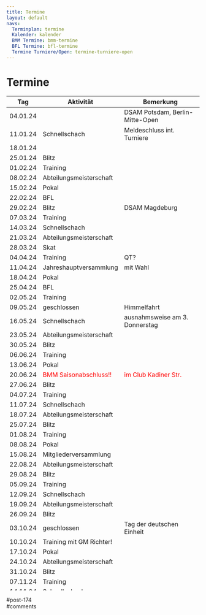 ```yaml
---
title: Termine 
layout: default
navs:
  Terminplan: termine
  Kalender: kalender
  BMM Termine: bmm-termine
  BFL Termine: bfl-termine
  Termine Turniere/Open: termine-turniere-open
---
```

<div class="post-174 page type-page status-publish hentry" id="post-174">
<h1 class="entry-title">Termine</h1>
<div class="entry-content">
<style><span style="display: inline-block; width: 0px; overflow: hidden; line-height: 0;" data-mce-type="bookmark" class="mce_SELRES_start">﻿</span><span style="display: inline-block; width: 0px; overflow: hidden; line-height: 0;" data-mce-type="bookmark" class="mce_SELRES_start">﻿</span><span data-mce-type="bookmark" style="display: inline-block; width: 0px; overflow: hidden; line-height: 0;" class="mce_SELRES_start">﻿</span><!-- #content table.clean.calendar thead tr th { padding:12px; background:#e9e69d; } #content table.clean.calendar tbody tr th { background:#e9e69d; padding:8px; } #content table.clean.calendar tbody tr td { padding:8px; } #content table.clean.calendar tbody tr td.blitz { background:#f29b30; } #content table.clean.calendar tbody tr td.versammlung { background:#f23000; } #content table.clean.calendar tbody tr td.schnell { background:#9b30f2; } #content table.clean.calendar tbody tr td.training { background:#309bf2; } #content table.clean.calendar tbody tr td.abtm { background:#30f29b; } #content table.clean.calendar tbody tr td.bfl{ background:#f29b9b; } #content table.clean.calendar tbody tr td.pokal{ background:#f2f29b; } --></style>
<table class="clean calendar" style="width: 100%; height: 1290px;">
<thead>
<tr style="height: 18px;">
<th style="height: 18px;">Tag</th>
<th style="height: 18px;">Aktivität</th>
<th style="height: 18px;">Bemerkung</th>
</tr>
</thead>
<tbody>
<tr style="height: 48px;">
<td style="height: 48px;">04.01.24</td>
<td style="height: 48px;"></td>
<td style="height: 48px;">DSAM Potsdam, Berlin-Mitte-Open</td>
</tr>
<tr style="height: 24px;">
<td style="height: 24px;">11.01.24</td>
<td class="schnell" style="height: 24px;">Schnellschach</td>
<td style="height: 24px;">Meldeschluss int. Turniere</td>
</tr>
<tr style="height: 24px;">
<td style="height: 24px;">18.01.24</td>
<td style="height: 24px;"></td>
<td style="height: 24px;"></td>
</tr>
<tr style="height: 24px;">
<td style="height: 24px;">25.01.24</td>
<td class="blitz" style="height: 24px;">Blitz</td>
<td style="height: 24px;"></td>
</tr>
<tr style="height: 24px;">
<td style="height: 24px;">01.02.24</td>
<td class="training" style="height: 24px;">Training</td>
<td style="height: 24px;"></td>
</tr>
<tr style="height: 24px;">
<td style="height: 24px;">08.02.24</td>
<td class="abtm" style="height: 24px;">Abteilungsmeisterschaft</td>
<td style="height: 24px;"></td>
</tr>
<tr style="height: 24px;">
<td style="height: 24px;">15.02.24</td>
<td class="pokal" style="height: 24px;">Pokal</td>
<td style="height: 24px;"></td>
</tr>
<tr style="height: 24px;">
<td style="height: 24px;">22.02.24</td>
<td class="bfl" style="height: 24px;">BFL</td>
<td style="height: 24px;"></td>
</tr>
<tr style="height: 24px;">
<td style="height: 24px;">29.02.24</td>
<td class="blitz" style="height: 24px;">Blitz</td>
<td style="height: 24px;">DSAM Magdeburg</td>
</tr>
<tr style="height: 24px;">
<td style="height: 24px;">07.03.24</td>
<td class="training" style="height: 24px;">Training</td>
<td style="height: 24px;"></td>
</tr>
<tr style="height: 24px;">
<td style="height: 24px;">14.03.24</td>
<td class="schnell" style="height: 24px;">Schnellschach</td>
<td style="height: 24px;"></td>
</tr>
<tr style="height: 24px;">
<td style="height: 24px;">21.03.24</td>
<td class="abtm" style="height: 24px;">Abteilungsmeisterschaft</td>
<td style="height: 24px;"></td>
</tr>
<tr style="height: 24px;">
<td style="height: 24px;">28.03.24</td>
<td class="versammlung" style="height: 24px;">Skat</td>
<td style="height: 24px;"></td>
</tr>
<tr style="height: 24px;">
<td style="height: 24px;">04.04.24</td>
<td class="training" style="height: 24px;">Training</td>
<td style="height: 24px;">QT?</td>
</tr>
<tr style="height: 24px;">
<td style="height: 24px;">11.04.24</td>
<td class="versammlung" style="height: 24px;">Jahreshauptversammlung</td>
<td style="height: 24px;">mit Wahl</td>
</tr>
<tr style="height: 24px;">
<td style="height: 24px;">18.04.24</td>
<td class="pokal" style="height: 24px;">Pokal</td>
<td style="height: 24px;"></td>
</tr>
<tr style="height: 24px;">
<td style="height: 24px;">25.04.24</td>
<td class="bfl" style="height: 24px;">BFL</td>
<td style="height: 24px;"></td>
</tr>
<tr style="height: 24px;">
<td style="height: 24px;">02.05.24</td>
<td class="training" style="height: 24px;">Training</td>
<td style="height: 24px;"></td>
</tr>
<tr style="height: 24px;">
<td style="height: 24px;">09.05.24</td>
<td style="height: 24px;">geschlossen</td>
<td style="height: 24px;">Himmelfahrt</td>
</tr>
<tr style="height: 24px;">
<td style="height: 24px;">16.05.24</td>
<td class="schnell" style="height: 24px;">Schnellschach</td>
<td style="height: 24px;">ausnahmsweise am 3. Donnerstag</td>
</tr>
<tr style="height: 24px;">
<td style="height: 24px;">23.05.24</td>
<td class="abtm" style="height: 24px;">Abteilungsmeisterschaft</td>
<td style="height: 24px;"></td>
</tr>
<tr style="height: 24px;">
<td style="height: 24px;">30.05.24</td>
<td class="blitz" style="height: 24px;">Blitz</td>
<td style="height: 24px;"></td>
</tr>
<tr style="height: 24px;">
<td style="height: 24px;">06.06.24</td>
<td class="training" style="height: 24px;">Training</td>
<td style="height: 24px;"></td>
</tr>
<tr style="height: 24px;">
<td style="height: 24px;">13.06.24</td>
<td class="pokal" style="height: 24px;">Pokal</td>
<td style="height: 24px;"></td>
</tr>
<tr style="height: 24px;">
<td style="height: 24px;">20.06.24</td>
<td style="height: 24px;"><span style="color: #ff0000;">BMM Saisonabschluss!!</span></td>
<td style="height: 24px;"><span style="color: #ff0000;">im Club Kadiner Str.</span></td>
</tr>
<tr style="height: 24px;">
<td style="height: 24px;">27.06.24</td>
<td class="blitz" style="height: 24px;">Blitz</td>
<td style="height: 24px;"></td>
</tr>
<tr style="height: 24px;">
<td style="height: 24px;">04.07.24</td>
<td class="training" style="height: 24px;">Training</td>
<td style="height: 24px;"></td>
</tr>
<tr style="height: 24px;">
<td style="height: 24px;">11.07.24</td>
<td class="schnell" style="height: 24px;">Schnellschach</td>
<td style="height: 24px;"></td>
</tr>
<tr style="height: 24px;">
<td style="height: 24px;">18.07.24</td>
<td class="abtm" style="height: 24px;">Abteilungsmeisterschaft</td>
<td style="height: 24px;"></td>
</tr>
<tr style="height: 24px;">
<td style="height: 24px;">25.07.24</td>
<td class="blitz" style="height: 24px;">Blitz</td>
<td style="height: 24px;"></td>
</tr>
<tr style="height: 24px;">
<td style="height: 24px;">01.08.24</td>
<td class="training" style="height: 24px;">Training</td>
<td style="height: 24px;"></td>
</tr>
<tr style="height: 24px;">
<td style="height: 24px;">08.08.24</td>
<td class="pokal" style="height: 24px;">Pokal</td>
<td style="height: 24px;"></td>
</tr>
<tr style="height: 24px;">
<td style="height: 24px;">15.08.24</td>
<td class="versammlung" style="height: 24px;">Mitgliederversammlung</td>
<td style="height: 24px;"></td>
</tr>
<tr style="height: 24px;">
<td style="height: 24px;">22.08.24</td>
<td class="abtm" style="height: 24px;">Abteilungsmeisterschaft</td>
<td style="height: 24px;"></td>
</tr>
<tr style="height: 24px;">
<td style="height: 24px;">29.08.24</td>
<td class="blitz" style="height: 24px;">Blitz</td>
<td style="height: 24px;"></td>
</tr>
<tr style="height: 24px;">
<td style="height: 24px;">05.09.24</td>
<td class="training" style="height: 24px;">Training</td>
<td style="height: 24px;"></td>
</tr>
<tr style="height: 24px;">
<td style="height: 24px;">12.09.24</td>
<td class="schnell" style="height: 24px;">Schnellschach</td>
<td style="height: 24px;"></td>
</tr>
<tr style="height: 24px;">
<td style="height: 24px;">19.09.24</td>
<td class="abtm" style="height: 24px;">Abteilungsmeisterschaft</td>
<td style="height: 24px;"></td>
</tr>
<tr style="height: 24px;">
<td style="height: 24px;">26.09.24</td>
<td class="blitz" style="height: 24px;">Blitz</td>
<td style="height: 24px;"></td>
</tr>
<tr style="height: 24px;">
<td style="height: 24px;">03.10.24</td>
<td style="height: 24px;">geschlossen</td>
<td style="height: 24px;">Tag der deutschen Einheit</td>
</tr>
<tr style="height: 24px;">
<td style="height: 24px;">10.10.24</td>
<td style="height: 24px;">Training mit GM Richter!</td>
<td style="height: 24px;"></td>
</tr>
<tr style="height: 24px;">
<td style="height: 24px;">17.10.24</td>
<td class="pokal" style="height: 24px;">Pokal</td>
<td style="height: 24px;"></td>
</tr>
<tr style="height: 24px;">
<td style="height: 24px;">24.10.24</td>
<td class="abtm" style="height: 24px;">Abteilungsmeisterschaft</td>
<td style="height: 24px;"></td>
</tr>
<tr style="height: 24px;">
<td style="height: 24px;">31.10.24</td>
<td class="blitz" style="height: 24px;">Blitz</td>
<td style="height: 24px;"></td>
</tr>
<tr style="height: 24px;">
<td style="height: 24px;">07.11.24</td>
<td class="training" style="height: 24px;">Training</td>
<td style="height: 24px;"></td>
</tr>
<tr style="height: 24px;">
<td style="height: 24px;">14.11.24</td>
<td class="schnell" style="height: 24px;">Schnellschach</td>
<td style="height: 24px;"></td>
</tr>
<tr style="height: 24px;">
<td style="height: 24px;">21.11.24</td>
<td style="height: 24px;"></td>
<td style="height: 24px;"></td>
</tr>
<tr style="height: 24px;">
<td style="height: 24px;">28.11.24</td>
<td class="blitz" style="height: 24px;">Blitz</td>
<td style="height: 24px;"></td>
</tr>
<tr style="height: 24px;">
<td style="height: 24px;">05.12.24</td>
<td class="training" style="height: 24px;">Training</td>
<td style="height: 24px;"></td>
</tr>
<tr style="height: 24px;">
<td style="height: 24px;">12.12.24</td>
<td class="versammlung" style="height: 24px;">Weihnachtsfeier</td>
<td style="height: 24px;"></td>
</tr>
<tr style="height: 24px;">
<td style="height: 24px;">19.12.24</td>
<td style="height: 24px;"></td>
<td style="height: 24px;">DSAM Düsseldorf?</td>
</tr>
<tr style="height: 24px;">
<td style="height: 24px;">26.12.24</td>
<td style="height: 24px;">geschlossen</td>
<td style="height: 24px;"></td>
</tr>
</tbody>
</table>
</div><!-- .entry-content -->
</div> #post-174 
<div id="comments">
</div> #comments 
